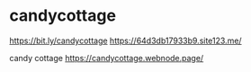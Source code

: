 # candycottage
https://bit.ly/candycottage
https://64d3db17933b9.site123.me/

candy cottage
https://candycottage.webnode.page/
